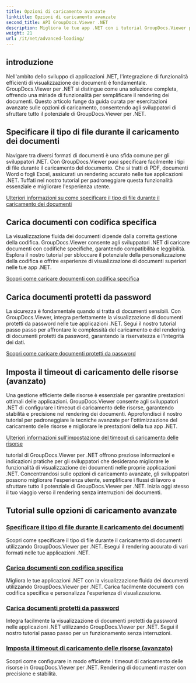 ```yaml
---
title: Opzioni di caricamento avanzate
linktitle: Opzioni di caricamento avanzate
second_title: API GroupDocs.Viewer .NET
description: Migliora le tue app .NET con i tutorial GroupDocs.Viewer per .NET. Impara a specificare i tipi di file, a gestire le codifiche, a caricare documenti protetti da password e altro ancora.
weight: 21
url: /it/net/advanced-loading/
---
```

## introduzione

Nell'ambito dello sviluppo di applicazioni .NET, l'integrazione di funzionalità efficienti di visualizzazione dei documenti è fondamentale. GroupDocs.Viewer per .NET si distingue come una soluzione completa, offrendo una miriade di funzionalità per semplificare il rendering dei documenti. Questo articolo funge da guida curata per esercitazioni avanzate sulle opzioni di caricamento, consentendo agli sviluppatori di sfruttare tutto il potenziale di GroupDocs.Viewer per .NET.

## Specificare il tipo di file durante il caricamento dei documenti
Navigare tra diversi formati di documenti è una sfida comune per gli sviluppatori .NET. Con GroupDocs.Viewer puoi specificare facilmente i tipi di file durante il caricamento del documento. Che si tratti di PDF, documenti Word o fogli Excel, assicurati un rendering accurato nelle tue applicazioni .NET. Tuffati nel nostro tutorial per padroneggiare questa funzionalità essenziale e migliorare l'esperienza utente.

[Ulteriori informazioni su come specificare il tipo di file durante il caricamento dei documenti](./specify-file-type/)

## Carica documenti con codifica specifica
La visualizzazione fluida dei documenti dipende dalla corretta gestione della codifica. GroupDocs.Viewer consente agli sviluppatori .NET di caricare documenti con codifiche specifiche, garantendo compatibilità e leggibilità. Esplora il nostro tutorial per sbloccare il potenziale della personalizzazione della codifica e offrire esperienze di visualizzazione di documenti superiori nelle tue app .NET.

[Scopri come caricare documenti con codifica specifica](./load-documents-encoding/)

## Carica documenti protetti da password
La sicurezza è fondamentale quando si tratta di documenti sensibili. Con GroupDocs.Viewer, integra perfettamente la visualizzazione di documenti protetti da password nelle tue applicazioni .NET. Segui il nostro tutorial passo passo per affrontare le complessità del caricamento e del rendering di documenti protetti da password, garantendo la riservatezza e l'integrità dei dati.

[Scopri come caricare documenti protetti da password](./load-password-protected-document/)

## Imposta il timeout di caricamento delle risorse (avanzato)
Una gestione efficiente delle risorse è essenziale per garantire prestazioni ottimali delle applicazioni. GroupDocs.Viewer consente agli sviluppatori .NET di configurare i timeout di caricamento delle risorse, garantendo stabilità e precisione nel rendering dei documenti. Approfondisci il nostro tutorial per padroneggiare le tecniche avanzate per l'ottimizzazione del caricamento delle risorse e migliorare le prestazioni della tua app .NET.

[Ulteriori informazioni sull'impostazione del timeout di caricamento delle risorse](./set-resource-loading-timeout/)

tutorial di GroupDocs.Viewer per .NET offrono preziose informazioni e indicazioni pratiche per gli sviluppatori che desiderano migliorare le funzionalità di visualizzazione dei documenti nelle proprie applicazioni .NET. Concentrandosi sulle opzioni di caricamento avanzate, gli sviluppatori possono migliorare l'esperienza utente, semplificare i flussi di lavoro e sfruttare tutto il potenziale di GroupDocs.Viewer per .NET. Inizia oggi stesso il tuo viaggio verso il rendering senza interruzioni dei documenti.
## Tutorial sulle opzioni di caricamento avanzate
### [Specificare il tipo di file durante il caricamento dei documenti](./specify-file-type/)
Scopri come specificare il tipo di file durante il caricamento di documenti utilizzando GroupDocs.Viewer per .NET. Esegui il rendering accurato di vari formati nelle tue applicazioni .NET.
### [Carica documenti con codifica specifica](./load-documents-encoding/)
Migliora le tue applicazioni .NET con la visualizzazione fluida dei documenti utilizzando GroupDocs.Viewer per .NET. Carica facilmente documenti con codifica specifica e personalizza l'esperienza di visualizzazione.
### [Carica documenti protetti da password](./load-password-protected-document/)
Integra facilmente la visualizzazione di documenti protetti da password nelle applicazioni .NET utilizzando GroupDocs.Viewer per .NET. Segui il nostro tutorial passo passo per un funzionamento senza interruzioni.
### [Imposta il timeout di caricamento delle risorse (avanzato)](./set-resource-loading-timeout/)
Scopri come configurare in modo efficiente i timeout di caricamento delle risorse in GroupDocs.Viewer per .NET. Rendering di documenti master con precisione e stabilità.